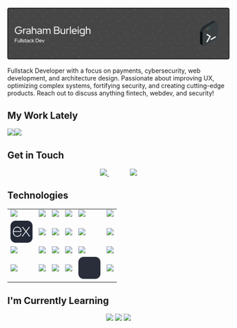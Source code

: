 <p align="center"> <img src="./github-header-image.png" alt="gbburleigh" /> </p>

Fullstack Developer with a focus on payments, cybersecurity, web development, and architecture design. Passionate about improving UX, optimizing complex systems, fortifying security, and creating cutting-edge products. Reach out to discuss anything fintech, webdev, and security!

<h2>My Work Lately</h2>

<div align="center" style="display: flex">
  
  <div style="">
    <img src="https://github-readme-stats.vercel.app/api?username=gbburleigh&show_icons=true" />
  </div>
  
  <div style="">
    <img src="https://github-readme-stats.vercel.app/api/top-langs/?username=gbburleigh&layout=compact"/>
  </div>
</div>

<h2>Get in Touch</h2>

<div align="center">
  
  <a href="https://www.linkedin.com/in/gbburleigh/" style="margin-right: 24px">
    <img src="https://img.shields.io/badge/LinkedIn-0077B5?style=for-the-badge&logo=linkedin&logoColor=white" />
  </a>
  
  <a href="mailto:gbburleigh6@gmail.com" style="margin-left: 24px">
    <img src="https://img.shields.io/badge/Gmail-D14836?style=for-the-badge&logo=gmail&logoColor=white" />
  </a>
</div>

<h2>Technologies</h1>

<div align="center">
  <table style="border:none">
    <tr>
      <td><img src="https://github.com/onemarc/tech-icons/blob/main/icons/python-dark.svg" width="50"></td>
      <td><img src="https://github.com/onemarc/tech-icons/blob/main/icons/javascript.svg" width="50"></td>
      <td><img src="https://github.com/onemarc/tech-icons/blob/main/icons/typescript.svg" width="50"></td>
      <td><img src="https://github.com/onemarc/tech-icons/blob/main/icons/html.svg" width="50"></td>
      <td><img src="https://github.com/onemarc/tech-icons/blob/main/icons/css.svg" width="50"></td>
      <td><img src="https://github.com/onemarc/tech-icons/blob/main/icons/cs-dark.svg" width="50"></td>
    </tr>
    <tr>
      <td><img src="https://github.com/tandpfun/skill-icons/blob/65dea6c4eaca7da319e552c09f4cf5a9a8dab2c8/icons/ExpressJS-Dark.svg" width="50"></td>
      <td><img src="https://github.com/onemarc/tech-icons/blob/main/icons/react-dark.svg" width="50"></td>
      <td><img src="https://github.com/onemarc/tech-icons/blob/main/icons/tailwindcss-dark.svg" width="50"></td>
      <td><img src="https://github.com/onemarc/tech-icons/blob/main/icons/nodejs-dark.svg" width="50"></td>
      <td><img src="https://github.com/onemarc/tech-icons/blob/main/icons/flask-dark.svg" width="50"></td>
      <td><img src="https://github.com/onemarc/tech-icons/blob/main/icons/vuejs-dark.svg" width="50"></td>
    </tr>
    <tr>
      <td><img src="https://github.com/onemarc/tech-icons/blob/main/icons/datadog-dark.svg" width="50"></td>
      <td><img src="https://github.com/onemarc/tech-icons/blob/main/icons/aws-dark.svg" width="50"></td>
      <td><img src="https://github.com/onemarc/tech-icons/blob/main/icons/git.svg" width="50"></td>
      <td><img src="https://github.com/onemarc/tech-icons/blob/main/icons/githubactions-dark.svg" width="50"></td>
      <td><img src="https://github.com/onemarc/tech-icons/blob/main/icons/jestjs-dark.svg" width="50"></td>
      <td><img src="https://github.com/onemarc/tech-icons/blob/main/icons/bash-dark.svg" width="50"></td>
    </tr>
    <tr>
      <td><img src="https://github.com/onemarc/tech-icons/blob/main/icons/mysql-dark.svg" width="50"></td>
      <td><img src="https://github.com/onemarc/tech-icons/blob/main/icons/postgressql-dark.svg" width="50"></td>
      <td><img src="https://github.com/onemarc/tech-icons/blob/main/icons/sqllite.svg" width="50"></td>
      <td><img src="https://github.com/onemarc/tech-icons/blob/main/icons/knexjs-dark.svg" width="50"></td>
      <td><img src="https://github.com/onemarc/tech-icons/blob/main/icons/yaml-dark.svg" width="50"></td>
      <td><img src="https://github.com/onemarc/tech-icons/blob/main/icons/linux-dark.svg" width="50"></td>
    </tr>
  </table>
</div>

<h2>I'm Currently Learning</h2>

<div align="center">
  <a href="#"><img src="https://github.com/onemarc/tech-icons/blob/main/icons/php.svg" width="50"></a>
  <a href="#"><img src="https://github.com/onemarc/tech-icons/blob/main/icons/nextjs-dark.svg" width="50"></a>
  <a href="#"><img src="https://github.com/onemarc/tech-icons/blob/main/icons/docker.svg" width="50"></a>
</div>
